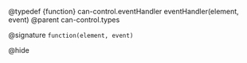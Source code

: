 @typedef {function} can-control.eventHandler eventHandler(element, event)
@parent can-control.types

@signature `function(element, event)`

@hide
